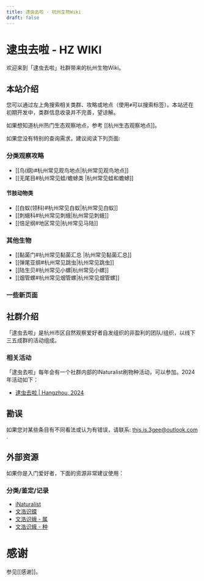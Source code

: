```yaml
---
title: 逮虫去啦 - 杭州生物Wiki
draft: false
---
```

# 逮虫去啦 - HZ WIKI

欢迎来到「逮虫去啦」社群带来的杭州生物Wiki。


## 本站介绍

您可以通过左上角搜索相关类群、攻略或地点（使用`#`可以搜索标签）。本站还在初期开发中，类群信息收录并不完善，望谅解。

如果想知道杭州热门生态观察地点，参考 [[杭州生态观察地点]]。

如果您没有特别的查询需求，建议阅读下列页面:

### 分类观察攻略

- [[鸟(纲)#杭州常见观鸟地点|杭州常见观鸟地点]]
- [[无尾目#杭州常见蛙/蟾蜍类 |杭州常见蛙和蟾蜍]]
#### 节肢动物类

* [[白蚁(领科)#杭州常见白蚁|杭州常见白蚁]]
* [[刺蛾科#杭州常见刺蛾|杭州常见刺蛾]]
* [[倍足纲#地区常见|杭州常见马陆]]
### 其他生物

* [[黏菌门#杭州常见黏菌汇总 |杭州常见黏菌汇总]]
* [[弹尾亚纲#杭州常见跳虫|杭州常见跳虫]]
* [[陆生贝#杭州常见小螺|杭州常见小螺]]
* [[烟管螺#杭州常见烟管螺|杭州常见烟管螺]]


### 一些新页面



## 社群介绍

「逮虫去啦」是杭州市区自然观察爱好者自发组织的非盈利的团队/组织，以线下三五成群的活动组成。

### 相关活动

「逮虫去啦」每年会有一个社群内部的INaturalist刷物种活动，可以参加。2024年活动如下：

- [逮虫去啦 | Hangzhou, 2024](https://www.inaturalist.org/projects/%E9%80%AE%E8%99%AB%E5%8E%BB%E5%95%A6-%E6%9D%AD%E5%B7%9E-2024)

## 勘误

如果您对某些条目有不同看法或认为有错误，请联系: this.is.3gee@outlook.com .

## 外部资源

如果你是入门爱好者，下面的资源非常建议使用：

### 分类/鉴定/记录

* [iNaturalist](https://www.inaturalist.org/home)
* [文浩识蝶](https://www.butterflyai.cc/static/butweb/webfiles/about/ai.html)
* [文浩识蛾 - 属](https://www.butterflyai.cc/static/mothweb/webfiles/about/ai.html)
* [文浩识蛾 - 种](https://www.butterflyai.cc/static/mothweb/webfiles/about/aisp.html)

# 感谢

参见[[感谢]]。